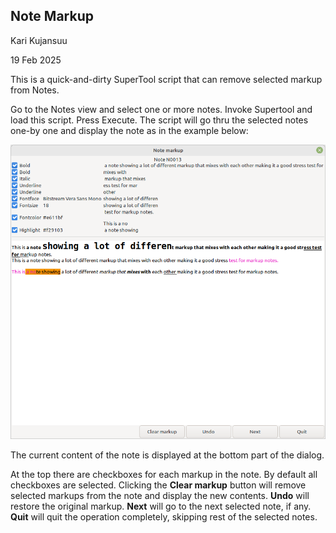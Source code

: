 Note Markup
-----------

Kari Kujansuu

19 Feb 2025

This is a quick-and-dirty SuperTool script that can remove selected markup from Notes.

Go to the Notes view and select one or more notes. Invoke Supertool and load this script. Press Execute. The script will go thru the selected notes one-by one and display the note as in the example below:

![note-markup](note-markup-1.png)

The current content of the note is displayed at the bottom part of the dialog.

At the top there are checkboxes for each markup in the note. By default all checkboxes are selected. Clicking the **Clear markup** button will remove selected markups from the note and display the new contents. **Undo** will restore the original markup. **Next** will go to the next selected note, if any. **Quit** will quit the operation completely, skipping rest of the selected notes.
